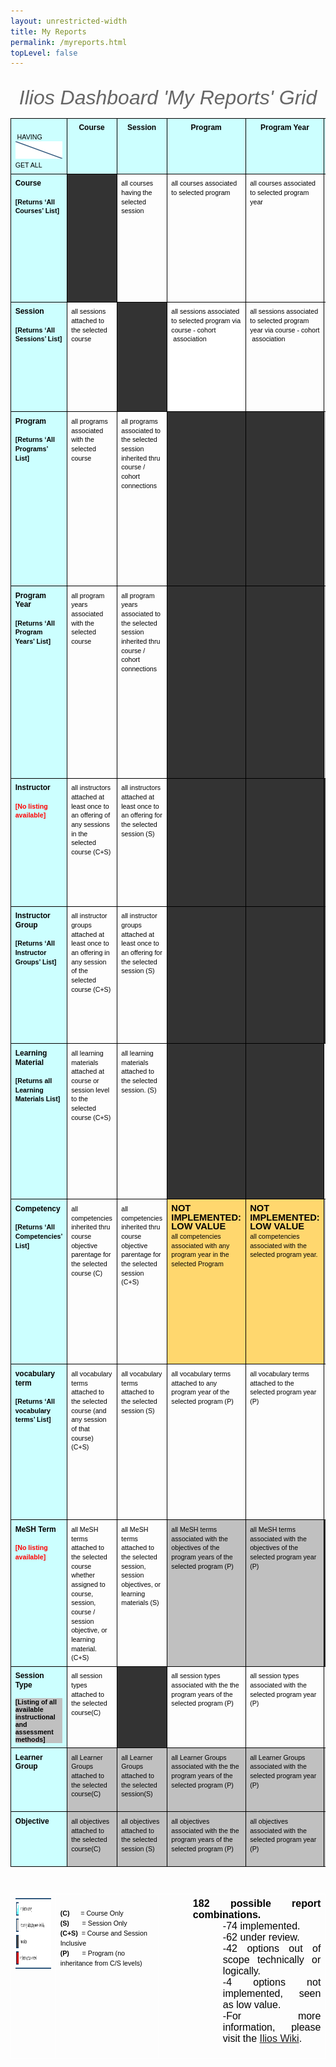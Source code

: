 ```yaml
---
layout: unrestricted-width
title: My Reports
permalink: /myreports.html
topLevel: false
---
```



  <title>Ilios My Reports Grid</title>
  <style type="text/css">
   ol{margin:0;padding:0}
   .c0{line-height:1.0;direction:ltr}.c27{max-width:1080pt;padding:14.4pt 72pt 7.2pt 72pt}
   .c1{font-size:8pt}
   .c2{vertical-align:top;width:97.9pt;border-style:solid;background-color:#333333;border-color:#000000;border-width:1pt;padding:5pt 5pt 5pt 5pt}
   .c3{vertical-align:top;width:97.9pt;border-style:solid;border-color:#000000;border-width:1pt;padding:5pt 5pt 5pt 5pt}
   .c4{font-size:12pt}
   .c5{background-color:#c0c0c0}
   .c6{height:11pt}
   .c7{vertical-align:top;width:84.8pt;border-style:solid;background-color:#ccffff;border-color:#000000;border-width:1pt;padding:5pt 5pt 5pt 5pt}
   .c8{background-color:#ccffff}
   .c9{direction:ltr}
   .c10{text-align:justify;margin-left:36pt}
   .c11{font-weight:bold}
   .c12{border-collapse:collapse}
   .c13{vertical-align:top;width:236.2pt;border-style:solid;border-color:#ffffff;border-width:1pt;padding:5pt 5pt 5pt 5pt}
   .c14{text-align:center}
   .c15{font-size:9pt}
   .c16{font-size:36pt}
   .c17{background-color:#ffffff}
   .c18{color:#ff0000}
   .c19{font-style:italic}
   .c20{vertical-align:middle;width:97.9pt;border-style:solid;background-color:#ff6666;border-color:#000000;border-width:1pt;padding:5pt 5pt 5pt 5pt}
   .c21{text-align:justify;margin-left:72pt}
   .c22{vertical-align:bottom;width:84.8pt;border-style:solid;border-color:#000000;border-width:1pt;padding:5pt 5pt 5pt 5pt}
   .c23{background-color:#000000}
   .c24{background-color:#ffd76e}
   .c25{vertical-align:top;width:439.5pt;border-style:solid;border-color:#ffffff;border-width:1pt;padding:5pt 5pt 5pt 5pt}
   .c26{margin-left:36pt}
   .c28{vertical-align:top;width:391.5pt;border-style:solid;border-color:#ffffff;border-width:1pt;padding:5pt 5pt 5pt 5pt}
   .title{padding-top:24pt;line-height:1.15;text-align:left;color:#000000;font-size:36pt;font-family:"Arial";font-weight:bold;padding-bottom:6pt}
   .subtitle{padding-top:18pt;line-height:1.15;color:#666666;font-style:italic;font-size:24pt;font-family:"Arial", "helvetica","san-serif";padding-bottom:0.75em;}
   p{color:#000000;font-size:11pt;margin:0;font-family:"Arial"}
   h1{padding-top:24pt;line-height:1.15;text-align:left;color:#000000;font-size:24pt;font-family:"Arial";font-weight:bold;padding-bottom:6pt}
   h2{padding-top:18pt;line-height:1.15;text-align:left;color:#000000;font-size:18pt;font-family:"Arial";font-weight:bold;padding-bottom:4pt}
   h3{padding-top:14pt;line-height:1.15;text-align:left;color:#000000;font-size:14pt;font-family:"Arial";font-weight:bold;padding-bottom:4pt}
   h4{padding-top:12pt;line-height:1.15;text-align:left;color:#000000;font-size:12pt;font-family:"Arial";font-weight:bold;padding-bottom:2pt}
   h5{padding-top:11pt;line-height:1.15;text-align:left;color:#000000;font-size:11pt;font-family:"Arial";font-weight:bold;padding-bottom:2pt}
   h6{padding-top:10pt;line-height:1.15;text-align:left;color:#000000;font-size:10pt;font-family:"Arial";font-weight:bold;padding-bottom:2pt}
   </style>



 <p class="c6 c9">

  <span class="c1"></span>
 </p><a href="#" name="71619b3b69cc506a5e38b4fbb8c4104ee8834b2a"></a><a href="#" name="0"></a>
<div style="text-align:center;"><span class="subtitle">Ilios Dashboard 'My Reports' Grid</span></div>
<table cellpadding="0" cellspacing="0" class="c12" style="align:left; margin-left:0em; z-index:1;">
 <tbody>
  <tr>
   <td class="c8 c22">
    <p class="c0"><span class="c1">&nbsp; &nbsp; &nbsp; &nbsp; &nbsp; &nbsp; &nbsp; &nbsp; &nbsp; &nbsp;HAVING</span><img height="28" src="/media/image01.png" width="96"><br /><span class="c1">GET ALL &nbsp; </span></p>
   </td>
  <td class="c3 c8"><p class="c0 c14"><span class="c11 c15">Course</span></p></td>
  <td class="c3 c8"><p class="c0 c14"><span class="c11 c15">Session</span></p></td>
  <td class="c3 c8"><p class="c0 c14"><span class="c11 c15">Program</span></p></td>
  <td class="c3 c8"><p class="c0 c14"><span class="c11 c15">Program Year</span></p></td>
  <td class="c3 c8"><p class="c0 c14"><span class="c11 c15">Instructor </span></p></td>
  <td class="c3 c8"><p class="c0 c14"><span class="c11 c15">Instructor Group</span></p></td>
  <td class="c3 c8"><p class="c0 c14"><span class="c11 c15">Learning Material </span></p></td>
  <td class="c3 c8"><p class="c0 c14"><span class="c11 c15">Competency </span></p></td>
  <td class="c3 c8"><p class="c0 c14"><span class="c11 c15">Vocabulary Term</span></p></td>
  <td class="c3 c8"><p class="c0 c14"><span class="c11 c15">MeSH Term</span></p></td>
  <td class="c3 c8"><p class="c0 c14"><span class="c11 c15">Session Type</span></p></td>
  <td class="c3 c8"><p class="c0 c14"><span class="c11 c15">Learner Group</span></p></td>
  <td class="c3 c8"><p class="c0 c14"><span class="c11 c15">objective</span></p></td></tr>
  <tr>
  <td class="c7"><p class="c0"><span class="c11 c15">Course</span></p><p class="c0 c6"><span class="c11 c1"></span></p><p class="c0"><span class="c11 c1">[Returns &lsquo;All Courses&rsquo; List]</span></p></td>
  <td class="c2"><p class="c0 c6"><span class="c1 c23"></span></p></td>
  <td class="c3"><p class="c0"><span class="c1">all courses having the selected session</span></p></td>
  <td class="c3"><p class="c0"><span class="c1">all courses associated to selected program</span></p></td>
  <td class="c3"><p class="c0"><span class="c1">all courses associated to selected program year</span></p></td>
  <td class="c3"><p class="c0"><span class="c1">all courses where the selected instructor is attached to at least one of the course&rsquo;s session offerings</span></p></td>
  <td class="c3"><p class="c0"><span class="c1">all courses where the selected instructor group &nbsp;is attached to at least one of the course&rsquo;s session offerings</span></p></td>
  <td class="c3"><p class="c0"><span class="c1">all courses where the learning material selected is attached at either course or session level</span></p></td>
  <td class="c3"><p class="c0"><span class="c1">all courses where the selected competency is derived from parentage in the competency tree from course objectives</span></p></td>
  <td class="c3"><p class="c0"><span class="c1">all courses where the selected vocabulary term is attached to the course or to a session in the course (C+S)</span></p></td>
  <td class="c3"><p class="c0"><span class="c1">all courses where the selected mesh term is assigned to course, session, course / session objective, or learning material. (C+S)</span></p></td>
  <td class="c3"><p class="c0"><span class="c1">all courses where the selected session type is attached to the course or to a session in the course (C+S)</span></p></td>
  <td class="c3 c5"><p class="c0"><span class="c1">all courses where the selected learner group is attached to a session in the course (C+S)</span></p></td>
  <td class="c3 c5"><p class="c0"><span class="c1">all courses where the selected objective is attached to the course or to a session in the course (C+S)</span></p></td>
<!-- <td class="c2"></td> --> </tr>
<tr>
  <td class="c7"><p class="c0"><span class="c11 c15">Session</span></p><p class="c0 c6"><span class="c11 c1"></span></p><p class="c0"><span class="c11 c1">[Returns &lsquo;All Sessions&rsquo; List]</span></p></td>
  <td class="c3"><p class="c0"><span class="c1">all sessions attached to the selected course</span></p></td><td class="c2"><p class="c0 c6"><span class="c1"></span></p></td>
  <td class="c3 c17"><p class="c0"><span class="c1">all sessions associated to selected program via course - cohort &nbsp;association</span></p></td>
  <td class="c3"><p class="c0"><span class="c1">all sessions associated to selected program year via course - cohort &nbsp;association</span></p></td>
  <td class="c3"><p class="c0"><span class="c1">all sessions where the selected instructor is attached to at least one offering</span></p></td>
  <td class="c3"><p class="c0"><span class="c1">all sessions where the selected instructor group &nbsp;is attached to at least one of the &nbsp;session offerings</span></p></td>
  <td class="c3"><p class="c0"><span class="c1">all sessions where the learning material selected is attached to the session</span></p></td><td class="c3"><p class="c0"><span class="c1">all sessions where the selected competency is derived from parentage in the competency tree from session objective&rsquo;s parent course objectives</span></p></td>
  <td class="c3"><p class="c0"><span class="c1">all sessions where the selected vocabulary term is attached (S)</span></p></td><td class="c3"><p class="c0"><span class="c1">all sessions where the mesh term selected is assigned to the &nbsp;session, its objectives, or its attached learning material (S)</span></p></td>
  <td class="c3"><p class="c0"><span class="c1">all sessions where the session type selected is assigned to the session. (S)</span></p></td>
  <td class="c3 c5"><p class="c0"><span class="c1">all sessions where the selected learner group is assigned to the session. (S)</span></p></td>
  <td class="c3 c5"><p class="c0"><span class="c1">all sessions where the selected objective is assigned to the session. (S)</span></p></td></tr>
  <tr>
  <td class="c7"><p class="c0"><span class="c11 c15">Program</span></p><p class="c0 c6"><span class="c11 c1"></span></p><p class="c0"><span class="c11 c1">[Returns &lsquo;All Programs&rsquo; List]</span></p></td>
  <td class="c3"><p class="c0"><span class="c1">all programs associated with the selected course</span></p></td>
  <td class="c3"><p class="c0"><span class="c1">all programs associated to the selected session inherited thru course / cohort connections</span></p></td>
  <td class="c2"><p class="c0 c6"><span class="c1"></span></p></td>
  <td class="c2"><p class="c0 c6"><span class="c1"></span></p></td>
  <td class="c3 c5"><p class="c0"><span class="c1">all programs where the selected instructor is attached to at least one session of one course associated with a cohort of the program</span></p></td>
  <td class="c3 c5"><p class="c0"><span class="c1">all programs where the selected instructor group is attached to at least one session of one course associated with a cohort of the program</span></p></td>
  <td class="c3 c5"><p class="c0"><span class="c1">all programs where the selected learning material is attached to at least one session of a course, or one course, &nbsp;associated with a cohort of the program (C+S)</span></p></td>
  <td class="c3 c24"><p class="c0"><strong>NOT IMPLEMENTED: LOW VALUE</strong><br /><span class="c1">all programs which include at least one program year which has the selected competency as an attribute.</span></p></td>
  <td class="c3"><p class="c0"><span class="c1">all programs where the selected vocabulary term is attached to a program year within the program.</span></p></td>
  <td class="c3 c5"><p class="c0"><span class="c1">all programs which include a course, course objective, session, session objective, course learning material or session learning material tagged with the selected MeSH term (C+S)</span></p></td>
  <td class="c3 c5"><p class="c0"><span class="c1">all programs which include a course, course objective, session, session objective, course learning material or session learning material tagged with the selected MeSH term (C+S)</span></p></td>
  <td class="c2"><p class="c0"><span class="c1"></span></p></td>
  <td class="c2"></td></tr>
  <tr>
  <td class="c7"><p class="c0"><span class="c11 c15">Program Year</span></p><p class="c0 c6"><span class="c11 c1"></span></p><p class="c0"><span class="c11 c1">[Returns &lsquo;All Program Years&rsquo; List]</span></p></td>
  <td class="c3"><p class="c0"><span class="c1">all program years associated with the selected course</span></p></td>
  <td class="c3"><p class="c0"><span class="c1">all program years associated to the selected session inherited thru course / cohort connections</span></p></td>
  <td class="c2"><p class="c0 c14"><span class="c1"></span></p></td>
  <td class="c2"><p class="c0 c6"><span class="c1"></span></p></td>
  <td class="c3 c5"><p class="c0"><span class="c1">all program years where the selected instructor is attached to at least one session of one course &nbsp;associated with the cohort</span></p></td>
  <td class="c3 c5"><p class="c0"><span class="c1">all program years where the selected instructor group is attached to at least one session of one course associated with the cohort</span></p></td>
  <td class="c3 c5"><p class="c0"><span class="c1">all program years where the selected learning material is attached to at least one session or one course associated with the cohort </span></p></td>
  <td class="c3 c24"><p class="c0"><strong>NOT IMPLEMENTED: LOW VALUE</strong><br /><span class="c1">all program years which have the selected competency as an attribute.</span></p></td>
  <td class="c3"><p class="c0"><span class="c1">all program years with the selected vocabulary term attached</span></p></td>
  <td class="c3 c5"><p class="c0"><span class="c1">all program years associated with a course that &nbsp;include a course objective, session, session objective, course learning material or session learning material tagged with the selected MeSH term (C+S)</span></p></td>
  <td class="c2 c5"><p class="c0"><span class="c1"></span></p></td>
  <td class="c3 c5"><p class="c0"><span class="c1">all program years associated with a course that includes selected objective at course or session level (C+S)</span></p></td>
  <td class="c2"></td></tr>
  <tr>
  <td class="c7"><p class="c0"><span class="c11 c15">Instructor</span><span class="c11 c1">&nbsp;</span></p><p class="c0 c6"><span class="c11 c1 c18"></span></p><p class="c0"><span class="c11 c1 c18">[No listing available]</span></p></td>
  <td class="c3"><p class="c0"><span class="c1">all instructors attached at least once to an offering of any sessions in the selected course (C+S)</span></p></td>
  <td class="c3"><p class="c0"><span class="c1">all instructors attached at least once to an offering for the selected session (S)</span></p></td>
  <td class="c2"><p class="c0 c6"><span class="c1"></span></p></td>
  <td class="c2"><p class="c0 c6"><span class="c1"></span></p></td>
  <td class="c2"><p class="c0 c6"><span class="c1"></span></p></td>
  <td class="c3"><p class="c0"><span class="c1">all instructors attached to the selected instructor group</span></p></td>
  <td class="c3"><p class="c0"><span class="c1">all instructors attached to a session where the selected learning material is attached. (S)</span></p></td>
  <td class="c3 c5"><p class="c0"><span class="c1">all instructors attached to a session where the selected competency is associated via inheritance from the session objective. (S)</span></p></td>
  <td class="c3"><p class="c0"><span class="c1">all instructors attached to a session offering where the session has the selected vocabulary term attached (S)</span></p></td>
  <td class="c3 c5"><p class="c0"><span class="c1">all instructors attached to a session where the selected MeSH term is attached to a session objective, learning material, or the session itself. (S)</span></p></td>
  <td class="c3"><p class="c0"><span class="c1">all instructors attached to a session where the session type selected is assigned to the session. (S)</span></p></td>
  <td class="c2"><p class="c0"><span class="c1"></span></p></td>
  <td class="c3 c5"><p class="c0"><span class="c1">all instructors attached to a session where the selected objective is assigned. (S)</span></p></td></tr>
  <tr>
  <td class="c7"><p class="c0"><span class="c11 c15">Instructor Group</span></p><p class="c0 c6"><span class="c11 c1"></span></p><p class="c0"><span class="c11 c1">[Returns &lsquo;All Instructor Groups&rsquo; List]</span></p></td>
  <td class="c3"><p class="c0"><span class="c1">all instructor groups attached at least once to an offering in any session of the selected course (C+S)</span></p></td>
  <td class="c3"><p class="c0"><span class="c1">all instructor groups attached at least once to an offering for the selected session (S)</span></p></td><td class="c2"><p class="c0 c6"><span class="c1"></span></p></td>
  <td class="c2"><p class="c0 c6"><span class="c1"></span></p></td>
  <td class="c2"><p class="c0 c6"><span class="c1"></span></p></td>
  <td class="c2"><p class="c0 c6"><span class="c1"></span></p></td>
  <td class="c3"><p class="c0"><span class="c1">all instructor groups attached to a session where the selected learning material is attached (S)</span></p></td>
  <td class="c3 c5"><p class="c0"><span class="c1">all instructor groups attached to a session where the selected competency is associated via inheritance from the session objective (S)</span></p></td>
  <td class="c3"><p class="c0"><span class="c1">all instructor groups attached to a session offering where the session has the selected vocabulary term attached (S)</span></p></td>
  <td class="c3 c5"><p class="c0"><span class="c1">all instructor groups attached to a session where the selected MeSH term is attached to a session objective, learning material, or the session itself (S)</span></p></td>
  <td class="c3"><p class="c0"><span class="c1">all instructors groups attached to a session where the session type selected is assigned to the session. (S)</span></p></td>
  <td class="c2"><p class="c0"><span class="c1"></span></p></td>
  <td class="c3 c5"><p class="c0"><span class="c1">all instructors groups attached to a session where the selected objective is assigned. (S)</span></p></td></tr>
  <tr>
  <td class="c7"><p class="c0"><span class="c11 c15">Learning Material </span></p><p class="c0 c6"><span class="c11 c1"></span></p><p class="c0"><span class="c11 c1">[Returns all Learning Materials List]</span></p></td>
  <td class="c3"><p class="c0"><span class="c1">all learning materials attached at course or session level to the selected course (C+S)</span></p></td>
  <td class="c3"><p class="c0"><span class="c1">all learning materials attached to the selected session. (S)</span></p></td>
  <td class="c2"><p class="c0 c6"><span class="c1"></span></p></td>
  <td class="c2"><p class="c0 c6"><span class="c1"></span></p></td>
  <td class="c3"><p class="c0"><span class="c1">all learning materials attached to a session where the selected instructor is attached to at least one offering (S)</span></p></td>
  <td class="c3"><p class="c0"><span class="c1">all learning materials attached to a session where the selected instructor is attached to at least one offering (S)</span></p></td>
  <td class="c2"><p class="c0 c6"><span class="c1"></span></p></td>
  <td class="c3 c5"><p class="c0"><span class="c1">all learning materials attached to a session or course where the selected competency is associated via inheritance by session / course objective (C+S)</span></p></td>
  <td class="c3 c5"><p class="c0"><span class="c1">all learning materials attached to all courses where the selected vocabulary term is attached, or to sessions where the selected vocabulary term is attached (C+S)</span></p></td>
  <td class="c3"><p class="c0"><span class="c1">all learning materials tagged with the selected MeSH term</span></p></td>
  <td class="c3"><p class="c0"><span class="c1">all learning materials attached to a session where the session type selected is assigned to the session. (S)</span></p></td>
  <td class="c3 c5"><p class="c0"><span class="c1">all learning materials where the selected learner group is attached to the course or to a session in the course (C+S)</span></p></td>
  <td class="c3 c5"><p class="c0"><span class="c1">all learning materials where the selected objective is attached to the course or to a session in the course (C+S)</span></p></td>
</tr>
  <tr>
  <td class="c7"><p class="c0"><span class="c11 c15">Competency </span></p><p class="c0 c6"><span class="c11 c1"></span></p><p class="c0"><span class="c11 c1">[Returns &lsquo;All Competencies&rsquo; List]</span></p></td>
  <td class="c3"><p class="c0"><span class="c1">all competencies inherited thru course objective parentage for the selected course (C)</span></p></td><td class="c3"><p class="c0"><span class="c1">all competencies inherited thru course objective parentage for the selected session (C+S)</span></p></td>
  <td class="c3 c24"><p class="c0"><strong>NOT IMPLEMENTED: LOW VALUE<br /></strong><span class="c1">all competencies associated with any program year in the selected Program</span></p></td>
  <td class="c3 c24"><p class="c0"><strong>NOT IMPLEMENTED: LOW VALUE<br /></strong><span class="c1">all competencies associated with the selected program year.</span></p></td>
  <td class="c3 c5"><p class="c0"><span class="c1">all competencies inherited thru course/session objective parentage where the selected instructor is attached to at least one offering of a session in the inheritance tree. (S)</span></p></td>
  <td class="c3 c5"><p class="c0"><span class="c1">all competencies inherited thru course/session objective parentage where the selected instructor group is attached to at least one offering of a session in the inheritance tree (S)</span></p></td>
  <td class="c3 c5"><p class="c0"><span class="c1">all competencies associated via inheritance to the objectives of a course or session where the selected learning material is attached (C+S)</span></p></td>
  <td class="c2"><p class="c0 c6"><span class="c1"></span></p></td>
  <td class="c3 c5"><p class="c0"><span class="c1">all competencies associated via inheritance to courses or sessions where the selected vocabulary term is attached. (C+S)</span></p></td>
  <td class="c3 c5"><p class="c0"><span class="c1">all competencies associated via inheritance to courses or sessions where &nbsp;that course or session or an objective or learning material is tagged with the selected mesh term. (C+S)</span></p></td>
  <td class="c3"><p class="c0"><span class="c1">all competencies attached to a session via inherited objective parentage where the session type selected is assigned to the session. (S)</span></p></td>
  <td class="c3 c5"><p class="c0"><span class="c1">all competencies  where the selected learner group is attached to the course or to a session in the course (C+S)</span></p></td>
  <td class="c3 c5"><p class="c0"><span class="c1">all competencies where the selected objective is attached to the course or to a session in the course (C+S)</span></p></td>
  </tr>
  <tr>
  <td class="c7"><p class="c0"><span class="c11 c15">vocabulary term</span></p><p class="c0 c6"><span class="c11 c1"></span></p><p class="c0"><span class="c11 c1">[Returns &lsquo;All vocabulary terms&rsquo; List]</span></p></td>
  <td class="c3"><p class="c0"><span class="c1">all vocabulary terms attached to the selected course (and any session of that course) (C+S)</span></p></td><td class="c3"><p class="c0"><span class="c1">all vocabulary terms attached to the selected session (S)</span></p></td>
  <td class="c3"><p class="c0"><span class="c1">all vocabulary terms attached to any program year of the selected program (P)</span></p></td>
  <td class="c3"><p class="c0"><span class="c1">all vocabulary terms attached to the selected program year (P)</span></p></td>
  <td class="c3"><p class="c0"><span class="c1">all vocabulary terms attached to any session where the selected instructor is attached to at least one offering (S)</span></p></td>
  <td class="c3"><p class="c0"><span class="c1">all vocabulary terms attached to any session where the selected instructor group is attached to at least one offering (S)</span></p></td>
  <td class="c3"><p class="c0"><span class="c1">all vocabulary terms attached to a session or course where the selected learning material is attached (C+S)</span></p></td>
  <td class="c3"><p class="c0"><span class="c1">all vocabulary terms attached to a session or course where the selected competency is inherited via objective tree (C+S)</span></p></td>
  <td class="c2"><p class="c0 c6"><span class="c1"></span></p></td>
  <td class="c2"><p class="c0"><span class="c1">all vocabulary terms attached to a session or course where where that course or session or an associated objective or learning material is tagged with the selected mesh term. (C+S)</span></p></td>
  <td class="c3"><p class="c0"><span class="c1">all the vocabulary terms associated with a session with the selected session type</span></p></td>
  <td class="c3 c5"><p class="c0"><span class="c1">all vocabulary terms  where the selected learner group is attached to the course or to a session in the course (C+S)</span></p></td>
  <td class="c3 c5"><p class="c0"><span class="c1">all vocabulary terms associated with the selected objective</span></p></td>
</tr>
  <tr>
  <td class="c7"><p class="c0"><span class="c11 c15">MeSH Term</span></p><p class="c0 c6"><span class="c11 c1"></span></p><p class="c0"><span class="c11 c1 c18">[No listing available]</span></p></td>
  <td class="c3"><p class="c0"><span class="c1">all MeSH terms attached to the selected course whether assigned to course, session, course / session objective, or learning material. (C+S)</span></p></td>
  <td class="c3"><p class="c0"><span class="c1">all MeSH terms attached to the selected session, session objectives, or learning materials (S)</span></p></td>
  <td class="c3 c5"><p class="c0"><span class="c1">all MeSH terms associated with the objectives of the program years of the selected program (P)</span></p></td>
  <td class="c3 c5"><p class="c0"><span class="c1">all MeSH terms associated with the objectives of the selected program year (P)</span></p></td>
  <td class="c2"><p class="c0 c6"><span class="c1"></span></p></td>
  <td class="c2"><p class="c0 c6"><span class="c1"></span></p></td>
  <td class="c3"><p class="c0"><span class="c1">all MeSH terms associated to the selected learning material</span></p></td>
  <td class="c2"><p class="c0 c6"><span class="c1"></span></p></td>
  <td class="c2"></td>
  <td class="c2"></td>
  <td class="c3"><p class="c0"><span class="c1">all the MeSH terms associated with a session, or an objective of a session, or a learning material attached to a session, with the selected session type</span></p></td>
  <td class="c3 c5"><p class="c0"><span class="c1">all MeSH terms associated to the selected learning material</span></p></td>
  <td class="c3 c5"><p class="c0"><span class="c1">all MeSH terms associated to the selected learning material</span></p></td>
  </tr>
   <tr>
  <td class="c7"><p class="c0"><span class="c11 c15">Session Type</span></p><p class="c0 c6"><span class="c0 c1"></span></p><p class="c1 c5"><span class="c11 c1 c5">[Listing of all available instructional and assessment methods]</span></p></td>
  <td class="c3"><p class="c0"><span class="c1">all session types attached to the selected course(C)</span></p></td>
  <td class="c2"><p class="c0"><span class="c1"></span></p></td>
  <td class="c3"><p class="c0"><span class="c1">all session types associated with the the program years of the selected program (P)</span></p></td>
  <td class="c3"><p class="c0"><span class="c1">all session types associated with the selected program year (P)</span></p></td>
  <td class="c3"><p class="c0"><span class="c1">all session types associated to the selected instructor</span></p></td>
  <td class="c3"><p class="c0"><span class="c1">all session types associated to the selected instructor group</span></p></td>
  <td class="c3"><p class="c0"><span class="c1">all session types associated to the selected learning material</span></p></td>
  <td class="c3"><p class="c0"><span class="c1">all session types associated to the selected competency</span></p></td>
  <td class="c3"><p class="c0"><span class="c1">all session types associated to the selected vocabulary term</span></p></td>
  <td class="c3"><p class="c0"><span class="c1">all session types associated to the selected mesh term</span></p></td>
  <td class="c2"><p class="c0"><span class="c1"></span></p></td>
  <td class="c3 c5"><p class="c0"><span class="c1">all session types associated to the selected learner group</span></p></td>
  <td class="c3 c5"><p class="c0"><span class="c1">all session types associated to the selected objective</span></p></td>
  </tr>
  <tr>
 <td class="c7"><p class="c0"><span class="c11 c15">Learner Group</span></p><p class="c0 c6"><span class="c0 c1"></span></p><p class="c1 c5"></p></td>
 <td class="c3 c5"><p class="c0"><span class="c1">all Learner Groups attached to the selected course(C)</span></p></td>
 <td class="c3 c5"><p class="c0"><span class="c1">all Learner Groups attached to the selected session(S)</span></p></td>
 <td class="c3 c5"><p class="c0"><span class="c1">all Learner Groups associated with the the program years of the selected program (P)</span></p></td>
 <td class="c3 c5"><p class="c0"><span class="c1">all Learner Groups associated with the selected program year (P)</span></p></td>
 <td class="c3 c5"><p class="c0"><span class="c1">all Learner Groups associated to the selected instructor</span></p></td>
 <td class="c3 c5"><p class="c0"><span class="c1">all Learner Groups associated to the selected instructor group</span></p></td>
 <td class="c3 c5"><p class="c0"><span class="c1">all Learner Groups associated to the selected learning material</span></p></td>
 <td class="c3 c5"><p class="c0"><span class="c1">all Learner Groups associated to the selected competency</span></p></td>
 <td class="c3 c5"><p class="c0"><span class="c1">all Learner Groups associated to the selected vocabulary term</span></p></td>
 <td class="c3 c5"><p class="c0"><span class="c1">All Learner Groups associated to the selected MeSH term</span></p></td>
 <td class="c3 c5"><p class="c0"><span class="c1">all Learner Groups associated to the selected session type</span></p></td>
 <td class="c2"><p class="c0"><span class="c1"></span></p></td>
 <td class="c3 c5"><p class="c0"><span class="c1">all Learner Groups associated to the selected objective</span></p></td>
 </tr>
 <tr>
<td class="c7"><p class="c0"><span class="c11 c15">Objective</span></p><p class="c0 c6"><span class="c0 c1"></span></p><p class="c1 c5"></p></td>
<td class="c3 c5"><p class="c0"><span class="c1">all objectives attached to the selected course(C)</span></p></td>
<td class="c3 c5"><p class="c0"><span class="c1">all objectives attached to the selected session (S)</span></p></td>
<td class="c3 c5"><p class="c0"><span class="c1">all objectives associated with the the program years of the selected program (P)</span></p></td>
<td class="c3 c5"><p class="c0"><span class="c1">all objectives associated with the selected program year (P)</span></p></td>
<td class="c3 c5"><p class="c0"><span class="c1">all objectives associated to the selected instructor</span></p></td>
<td class="c3 c5"><p class="c0"><span class="c1">all objectives associated to the selected instructor group</span></p></td>
<td class="c3 c5"><p class="c0"><span class="c1">all objectives associated to the selected learning material</span></p></td>
<td class="c3 c5"><p class="c0"><span class="c1">all objectives associated to the selected competency</span></p></td>
<td class="c3 c5"><p class="c0"><span class="c1">all objectives associated to the selected vocabulary term</span></p></td>
<td class="c3 c5"><p class="c0"><span class="c1">ll objectives associated to the selected MeSH term</span></p></td>
<td class="c3 c5"><p class="c0"><span class="c1">all objectives associated to the selected session type</span></p></td>
<td class="c3 c5"><p class="c0"><span class="c1">all objectives associated to the selected learner group</span></p></td>
<td class="c3 c5"><p class="c0"><span class="c1">all <em>other</em> objectives mapped to the selected objective</span></p></td>
</tr>
</tbody>
</table>
  <p class="c6 c9"><span class="c1"></span></p><a href="#" name="c9a340ce71fd81f7742b3df48c52acf0fe75306f"></a><a href="#" name="1"></a>

  <table cellpadding="0" cellspacing="0" class="c12">
   <tbody>
    <tr>
     <td class="c13"><p class="c0"><img height="113" src="/media/image00.png" width="298"></p></td>
     <td class="c25"><p class="c6 c9"><span class="c1"></span></p>
      <p class="c9"><span class="c11 c1">(C)</span><span class="c1">&nbsp; &nbsp; &nbsp; = Course Only</span></p>
      <p class="c9"><span class="c11 c1">(S)</span><span class="c1">&nbsp; &nbsp; &nbsp; &nbsp;= Session Only</span></p>
      <p class="c9"><span class="c11 c1">(C+S) &nbsp;</span><span class="c1">= Course and Session Inclusive</span></p>
      <p class="c9"><span class="c11 c1">(P)</span><span class="c1">&nbsp; &nbsp; &nbsp; &nbsp;= Program (no inheritance from C/S levels)</span></p></td>
     <td class="c28">
      <p class="c10 c9"><span class="c4 c11">182 possible report combinations.</span></p>
      <p class="c21 c9"><span class="c4">-74 implemented.</span></p>
      <p class="c21 c9"><span class="c4">-62 under review.</span></p>
      <p class="c21 c9"><span class="c4">-42 options out of scope technically or logically.</span></p>
      <p class="c21 c9"><span class="c4">-4 options not implemented, seen as low value.</span></p>
      <p class="c21 c9"><span class="c4">-For more information, please visit the <a href="https://www.github.com/ilios/ilios/wiki/" target="_wikipage">Ilios Wiki</a>.</span></p>
      <p class="c21 c9"><span class="c4"></span></p><p class="c6 c9 c21"><span class="c1"></span></p></td>
     </tr>
    </tbody>
   </table>
  <p class="c6 c9"><span class="c1"></span></p><p class="c6 c9"><span class="c1"></span></p><p class="c6 c9 c26"><span class="c1"></span></p><p class="c6 c9"><span class="c1"></span></p><p class="c6 c9"><span class="c1"></span></p><p class="c6 c9 c10"><span class="c4"></span></p>
